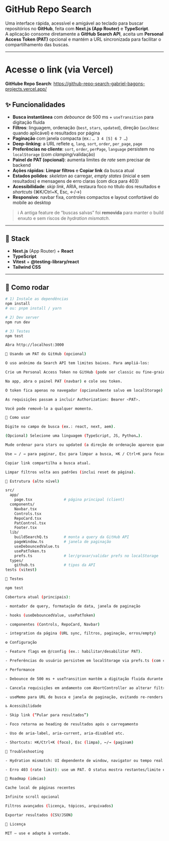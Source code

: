 # GitHub Repo Search

Uma interface rápida, acessível e amigável ao teclado para buscar repositórios no **GitHub**, feita com **Next.js (App Router)** e **TypeScript**.  
A aplicação consome diretamente a **GitHub Search API**, aceita um **Personal Access Token (PAT)** opcional e mantém a URL sincronizada para facilitar o compartilhamento das buscas.

---

# Acesse o link (via Vercel)

**GitHube Repo Search**: https://github-repo-search-gabriel-bagons-projects.vercel.app/


## ✨ Funcionalidades

- **Busca instantânea** com *debounce* de 500 ms + `useTransition` para digitação fluida
- **Filtros**: linguagem, ordenação (`best`, `stars`, `updated`), direção (`asc`/`desc` quando aplicável) e resultados por página
- **Paginação** com janela compacta (ex.: `… 3 4 [5] 6 7 …`)
- **Deep-linking**: a URL reflete `q`, `lang`, `sort`, `order`, `per_page`, `page`
- **Preferências no cliente**: `sort`, `order`, `perPage`, `language` persistem no `localStorage` (com *clamping*/validação)
- **Painel de PAT (opcional)**: aumenta limites de *rate* sem precisar de backend
- **Ações rápidas**: **Limpar filtros** e **Copiar link** da busca atual
- **Estados polidos**: *skeleton* ao carregar, *empty states* (inicial e sem resultados) e mensagens de erro claras (com dica para 403)
- **Acessibilidade**: *skip link*, ARIA, restaura foco no título dos resultados e *shortcuts* (⌘K/Ctrl+K, Esc, ←/→)
- **Responsivo**: navbar fixa, controles compactos e layout confortável do mobile ao desktop

> ℹ️ A antiga feature de “buscas salvas” foi **removida** para manter o build enxuto e sem riscos de *hydration mismatch*.

---

## 🧱 Stack

- **Next.js** (App Router) + **React**
- **TypeScript**
- **Vitest** + **@testing-library/react**
- **Tailwind CSS**

---

## 🚀 Como rodar

```bash
# 1) Instale as dependências
npm install
# ou: pnpm install / yarn

# 2) Dev server
npm run dev

# 3) Testes
npm test

Abra http://localhost:3000

🔐 Usando um PAT do GitHub (opcional)

O uso anônimo da Search API tem limites baixos. Para ampliá-los:

Crie um Personal Access Token no GitHub (pode ser classic ou fine-grained para dados públicos).

Na app, abra o painel PAT (navbar) e cole seu token.

O token fica apenas no navegador (opcionalmente salvo em localStorage).

As requisições passam a incluir Authorization: Bearer <PAT>.

Você pode removê-lo a qualquer momento.

🧭 Como usar

Digite no campo de busca (ex.: react, next, aem).

(Opcional) Selecione uma linguagem (TypeScript, JS, Python…).

Mude ordenar para stars ou updated (a direção de ordenação aparece quando sort ≠ best).

Use ← / → para paginar, Esc para limpar a busca, ⌘K / Ctrl+K para focar o input.

Copiar link compartilha a busca atual.

Limpar filtros volta aos padrões (inclui reset de página).

🧩 Estrutura (alto nível)

src/
  app/
    page.tsx              # página principal (client)
  components/
    Navbar.tsx
    Controls.tsx
    RepoCard.tsx
    PatControl.tsx
    Footer.tsx
  lib/
    buildSearchQ.ts       # monta a query da GitHub API
    pageWindow.ts         # janela de paginação
    useDebouncedValue.ts
    usePatToken.ts
    prefs.ts              # ler/gravar/validar prefs no localStorage
  types/
    github.ts             # tipos da API
tests (vitest)

🧪 Testes

npm test

Cobertura atual (principais):

- montador de query, formatação de data, janela de paginação

- hooks (useDebouncedValue, usePatToken)

- componentes (Controls, RepoCard, Navbar)

- integration da página (URL sync, filtros, paginação, erros/empty)

⚙️ Configuração

- Feature flags em @/config (ex.: habilitar/desabilitar PAT).

- Preferências do usuário persistem em localStorage via prefs.ts (com clamping para garantir valores válidos).

⚡ Performance

- Debounce de 500 ms + useTransition mantêm a digitação fluida durante fetches

- Cancela requisições em andamento com AbortController ao alterar filtros

- useMemo para URL de busca e janela de paginação, evitando re-renders desnecessários

♿ Acessibilidade

- Skip link (“Pular para resultados”)

- Foco retorna ao heading de resultados após o carregamento

- Uso de aria-label, aria-current, aria-disabled etc.

- Shortcuts: ⌘K/Ctrl+K (foco), Esc (limpa), ←/→ (paginam)

🧰 Troubleshooting

- Hydration mismatch: UI dependente de window, navigator ou tempo real é protegida por flags de montagem (ex.: não renderizar disabled dinâmico no SSR). Ao criar novos componentes com dados do cliente, gateie-os por mounted.

- Erro 403 (rate limit): use um PAT. O status mostra restantes/limite e, quando possível, o horário de reset.

📌 Roadmap (ideias)

Cache local de páginas recentes

Infinite scroll opcional

Filtros avançados (licença, tópicos, arquivados)

Exportar resultados (CSV/JSON)

📝 Licença

MIT — use e adapte à vontade.
